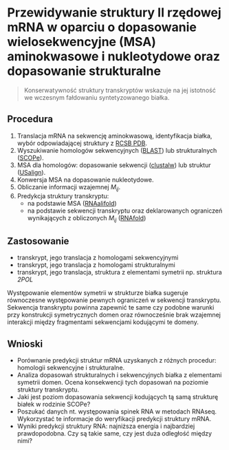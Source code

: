# Przewidywanie struktury II rzędowej mRNA w oparciu o dopasowanie wielosekwencyjne (MSA) aminokwasowe i nukleotydowe oraz dopasowanie strukturalne

> Konserwatywność struktury transkryptów wskazuje na jej istotność we wczesnym fałdowaniu syntetyzowanego białka.

## Procedura
1. Translacja mRNA na sekwencję aminokwasową, identyfikacja białka, wybór odpowiadającej struktury z [RCSB PDB](https://www.rcsb.org/).
2. Wyszukiwanie homologów sekwencyjnych ([BLAST](https://blast.ncbi.nlm.nih.gov/Blast.cgi)) lub strukturalnych ([SCOPe](https://scop.berkeley.edu/)).
3. MSA dla homologów: dopasowanie sekwencji ([clustalw](https://www.genome.jp/tools-bin/clustalw))
   lub struktur ([USalign](https://zhanggroup.org/US-align/)).
4. Konwersja MSA na dopasowanie nukleotydowe.
5. Obliczanie informacji wzajemnej $M_{ij}$.
6. Predykcja struktury transkryptu:
   - na podstawie MSA ([RNAalifold](http://rna.tbi.univie.ac.at/cgi-bin/RNAWebSuite/RNAalifold.cgi))
   - na podstawie sekwencji transkryptu oraz deklarowanych ograniczeń wynikających z obliczonych
   $M_{ij}$ ([RNAfold](http://rna.tbi.univie.ac.at/cgi-bin/RNAWebSuite/RNAfold.cgi))

## Zastosowanie

- transkrypt, jego translacja z homologami sekwencyjnymi
- transkrypt, jego translacja z homologami strukturalnymi
- transkrypt, jego translacja, struktura z elementami symetrii np. struktura *2POL*

Występowanie elementów symetrii w strukturze białka sugeruje równoczesne występowanie
pewnych ograniczeń w sekwencji transkryptu. Sekwencja transkryptu powinna zapewnić te same czy
podobne warunki przy konstrukcji symetrycznych domen oraz równocześnie brak wzajemnej
interakcji między fragmentami sekwencjami kodującymi te domeny.

## Wnioski

- Porównanie predykcji struktur mRNA uzyskanych z różnych procedur:
homologii sekwencyjne i strukturalne.
- Analiza dopasowań strukturalnych i sekwencyjnych białka z elementami symetrii domen.
Ocena konsekwencji tych dopasowań na poziomie struktury transkryptu.
- Jaki jest poziom dopasowania sekwencji kodujących tą samą strukturę białek w rodzinie SCOPe?
- Poszukać danych nt. występowania spinek RNA w metodach RNAseq.
Wykorzystać te informacje do weryfikacji predykcji struktury mRNA.
- Wyniki predykcji struktury RNA: najniższa energia i najbardziej prawdopodobna.
Czy są takie same, czy jest duża odległość między nimi?
